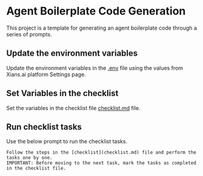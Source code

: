 # Agent Boilerplate Code Generation

This project is a template for generating an agent boilerplate code through a series of prompts.

## Update the environment variables

Update the environment variables in the [.env](.env) file using the values from Xians.ai platform Settings page.

## Set Variables in the checklist

Set the variables in the checklist file [checklist.md](checklist.md) file.

## Run checklist tasks

Use the below prompt to run the checklist tasks.

```text
Follow the steps in the [checklist](checklist.md) file and perform the tasks one by one.
IMPORTANT: Before moving to the next task, mark the tasks as completed in the checklist file.
```

